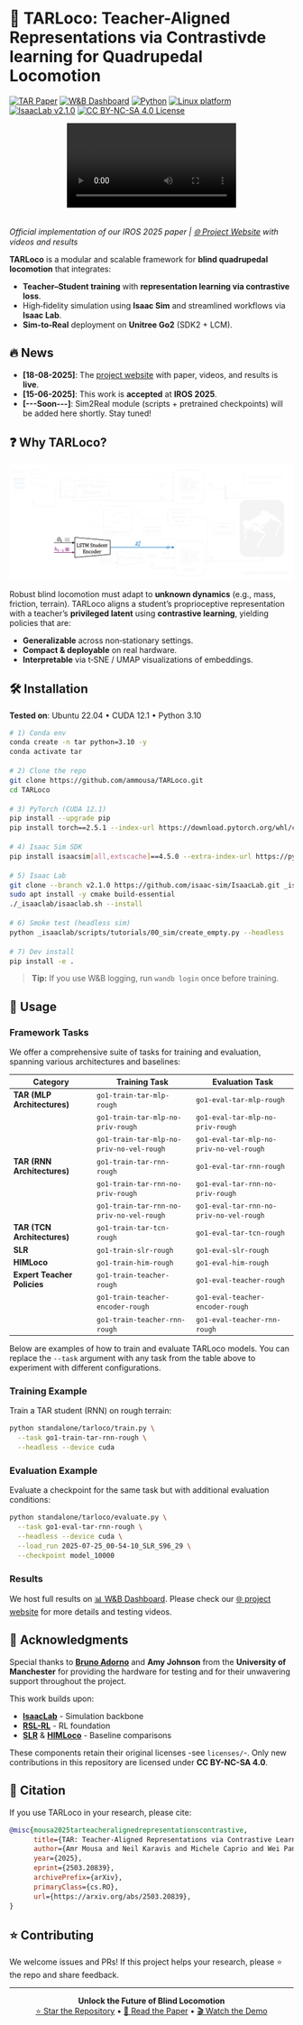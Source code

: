 # 🐾 TARLoco: Teacher-Aligned Representations via Contrastivde learning for Quadrupedal Locomotion  

[![TAR Paper](https://img.shields.io/badge/IROS%202025-Paper-9cf.svg)](https://arxiv.org/abs/2503.20839)
[![W&B Dashboard](https://img.shields.io/badge/WandB-Results-FFBE00?logo=weightsandbiases)](https://wandb.ai/amrmousa-m/TAR_workspace)
[![Python](https://img.shields.io/badge/python-3.11-blue.svg)](https://docs.python.org/3/whatsnew/3.11.html)
[![Linux platform](https://img.shields.io/badge/platform-linux--64-orange.svg)](https://releases.ubuntu.com/22.04/)
[![IsaacLab v2.1.0](https://img.shields.io/badge/IsaacLab-2.1.0-lightgrey.svg)](https://github.com/isaac-sim/IsaacLab)
[![CC BY-NC-SA 4.0 License](https://img.shields.io/badge/License-CC%20BY--NC--SA%204.0-yellow.svg)](https://creativecommons.org/licenses/by-nc-sa/4.0/)
<p align="center">
  <video src="https://github.com/user-attachments/assets/b774d124-9236-4970-9d19-99c50bb4d612" control style="max-width: 100%;"></video>
</p>
  <br>
  <em>Official implementation of our IROS 2025 paper | <a href="https://amrmousa.com/TARLoco/">🌐 Project Website</a> with videos and results</em>
</p>

**TARLoco** is a modular and scalable framework for **blind quadrupedal locomotion** that integrates:

- **Teacher–Student training** with **representation learning via contrastive loss**.
- High‑fidelity simulation using **Isaac Sim** and streamlined workflows via **Isaac Lab**.
- **Sim‑to‑Real** deployment on **Unitree Go2** (SDK2 + LCM).

## 🔥 News

- **[18-08-2025]**: The [project website](https://amrmousa.com/TARLoco/) with paper, videos, and results is **live**.
- **[15-06-2025]**: This work is **accepted** at **IROS 2025**. 
- **[---Soon---]**: Sim2Real module (scripts + pretrained checkpoints) will be added here shortly. Stay tuned!


## ❓ Why TARLoco?

![TARLoco Architecture](assets/arch.gif)

Robust blind locomotion must adapt to **unknown dynamics** (e.g., mass, friction, terrain). TARLoco aligns a student’s proprioceptive representation with a teacher’s **privileged latent** using **contrastive learning**, yielding policies that are:

- **Generalizable** across non‑stationary settings.
- **Compact & deployable** on real hardware.
- **Interpretable** via t‑SNE / UMAP visualizations of embeddings.


## 🛠 Installation

**Tested on**: Ubuntu 22.04 • CUDA 12.1 • Python 3.10  

```bash
# 1) Conda env
conda create -n tar python=3.10 -y
conda activate tar

# 2) Clone the repo
git clone https://github.com/ammousa/TARLoco.git
cd TARLoco

# 3) PyTorch (CUDA 12.1)
pip install --upgrade pip
pip install torch==2.5.1 --index-url https://download.pytorch.org/whl/cu121

# 4) Isaac Sim SDK
pip install isaacsim[all,extscache]==4.5.0 --extra-index-url https://pypi.nvidia.com

# 5) Isaac Lab
git clone --branch v2.1.0 https://github.com/isaac-sim/IsaacLab.git _isaaclab
sudo apt install -y cmake build-essential
./_isaaclab/isaaclab.sh --install

# 6) Smoke test (headless sim)
python _isaaclab/scripts/tutorials/00_sim/create_empty.py --headless

# 7) Dev install
pip install -e .
```

> **Tip:** If you use W&B logging, run `wandb login` once before training.


## 🚀 Usage

### Framework Tasks

We offer a comprehensive suite of tasks for training and evaluation, spanning various architectures and baselines:

| **Category**               | **Training Task**                          | **Evaluation Task**                      |
|----------------------------|--------------------------------------------|------------------------------------------|
| **TAR (MLP Architectures)** | `go1-train-tar-mlp-rough`                 | `go1-eval-tar-mlp-rough`                 |
|                            | `go1-train-tar-mlp-no-priv-rough`         | `go1-eval-tar-mlp-no-priv-rough`         |
|                            | `go1-train-tar-mlp-no-priv-no-vel-rough`  | `go1-eval-tar-mlp-no-priv-no-vel-rough`  |
| **TAR (RNN Architectures)** | `go1-train-tar-rnn-rough`                 | `go1-eval-tar-rnn-rough`                 |
|                            | `go1-train-tar-rnn-no-priv-rough`         | `go1-eval-tar-rnn-no-priv-rough`         |
|                            | `go1-train-tar-rnn-no-priv-no-vel-rough`  | `go1-eval-tar-rnn-no-priv-no-vel-rough`  |
| **TAR (TCN Architectures)** | `go1-train-tar-tcn-rough`                 | `go1-eval-tar-tcn-rough`                 |
| **SLR**                    | `go1-train-slr-rough`                     | `go1-eval-slr-rough`                     |
| **HIMLoco**                | `go1-train-him-rough`                     | `go1-eval-him-rough`                     |
| **Expert Teacher Policies** | `go1-train-teacher-rough`                 | `go1-eval-teacher-rough`                 |
|                            | `go1-train-teacher-encoder-rough`         | `go1-eval-teacher-encoder-rough`         |
|                            | `go1-train-teacher-rnn-rough`             | `go1-eval-teacher-rnn-rough`             |

Below are examples of how to train and evaluate TARLoco models. You can replace the `--task` argument with any task from the table above to experiment with different configurations.

### Training Example
Train a TAR student (RNN) on rough terrain:
```bash
python standalone/tarloco/train.py \
  --task go1-train-tar-rnn-rough \
  --headless --device cuda
```

### Evaluation Example
Evaluate a checkpoint for the same task but with additional evaluation conditions:
```bash
python standalone/tarloco/evaluate.py \
  --task go1-eval-tar-rnn-rough \
  --headless --device cuda \
  --load_run 2025-07-25_00-54-10_SLR_S96_29 \
  --checkpoint model_10000
```


### Results

We host full results on [📊 W&B Dashboard](https://wandb.ai/amrmousa-m/TAR_workspace). Please check our [🌐 project website](https://amrmousa.com/TARLoco) for more details and testing videos.



## 🌟 Acknowledgments  

Special thanks to **[Bruno Adorno](https://bvadorno.github.io/)** and **Amy Johnson** from the **University of Manchester** for providing the hardware for testing and for their unwavering support throughout the project.

This work builds upon:  
- [**IsaacLab**](https://github.com/isaac-sim/IsaacLab) - Simulation backbone  
- [**RSL-RL**](https://github.com/leggedrobotics/rsl_rl) - RL foundation  
- [**SLR**](https://github.com/11chens/SLR-master) & [**HIMLoco**](https://github.com/OpenRobotLab/HIMLoco) - Baseline comparisons  

These components retain their original licenses -see `licenses/`-. Only new contributions in this repository are licensed under **CC BY-NC-SA 4.0**.


## 🔗 Citation

If you use TARLoco in your research, please cite:

```bibtex
@misc{mousa2025tarteacheralignedrepresentationscontrastive,
      title={TAR: Teacher-Aligned Representations via Contrastive Learning for Quadrupedal Locomotion}, 
      author={Amr Mousa and Neil Karavis and Michele Caprio and Wei Pan and Richard Allmendinger},
      year={2025},
      eprint={2503.20839},
      archivePrefix={arXiv},
      primaryClass={cs.RO},
      url={https://arxiv.org/abs/2503.20839}, 
}
```


## ⭐ Contributing

We welcome issues and PRs! If this project helps your research, please ⭐ the repo and share feedback.


---
<p align="center">
  <b>Unlock the Future of Blind Locomotion</b><br>
  <a href="https://github.com/ammousa/TARLoco">⭐ Star the Repository</a> • 
  <a href="https://arxiv.org/abs/2503.20839">📄 Read the Paper</a> • 
  <a href="">🎬 Watch the Demo</a>
</p>